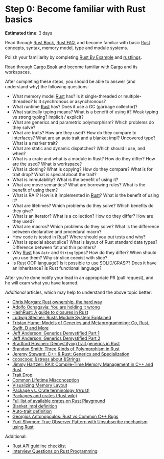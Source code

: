 Step 0: Become familiar with Rust basics
========================================

__Estimated time__: 3 days

Read through [Rust Book], [Rust FAQ], and become familiar with basic [Rust] concepts, syntax, memory model, type and module systems.

Polish your familiarity by completing [Rust By Example] and [rustlings].

Read through [Cargo Book] and become familiar with [Cargo] and its workspaces.

After completing these steps, you should be able to answer (and understand why) the following questions:
- What memory model [Rust] has? Is it single-threaded or multiple-threaded? Is it synchronous or asynchronous?
- What runtime [Rust] has? Does it use a GC (garbage collector)?
- What statically typing means? What is a benefit of using it? Weak typing vs strong typing? Implicit / explicit?
- What are generics and parametric polymorphism? Which problems do they solve?
- What are traits? How are they used? How do they compare to interfaces? What are an auto trait and a blanket impl? Uncovered type? What is a marker trait?
- What are static and dynamic dispatches? Which should I use, and when?
- What is a crate and what is a module in Rust? How do they differ? How are the used? What is workspace?
- What is cloning? What is copying? How do they compare? What is for trait drop? What is special about the trait?
- What is immutability? What is the benefit of using it?
- What are move semantics? What are borrowing rules? What is the benefit of using them?
- What is RAII? How is it implemented in [Rust]? What is the benefit of using it?
- What are lifetimes? Which problems do they solve? Which benefits do they give?
- What is an iterator? What is a collection? How do they differ? How are they used?
- What are macros? Which problems do they solve? What is the difference between declarative and procedural macro?
- How code is tested in [Rust]? Where should you put tests and why?
- What is special about slice? What is layout of Rust standard data types? Difference between fat and thin pointers?
- Why [Rust] has `&str` and `String` types? How do they differ? When should you use them? Why str slice coexist with slice? 
- Is [Rust] OOP language? Is it possible to use SOLID/GRASP? Does it have an inheritance? Is Rust functional language?

After you're done notify your lead in an appropriate PR (pull request), and he will exam what you have learned.

_Additional_ articles, which may help to understand the above topic better:
- [Chris Morgan: Rust ownership, the hard way][1]
- [Adolfo Ochagavía: You are holding it wrong][23]
- [HashRust: A guide to closures in Rust][24]
- [Ludwig Stecher: Rusts Module System Explained][2]
- [Tristan Hume: Models of Generics and Metaprogramming: Go, Rust, Swift, D and More][3]
- [Jeff Anderson: Generics Demystified Part 1][4]
- [Jeff Anderson: Generics Demystified Part 2][5]
- [Bradford Hovinen: Demystifying trait generics in Rust][25]
- [Brandon Smith: Three Kinds of Polymorphism in Rust][6]
- [Jeremy Steward: C++ & Rust: Generics and Specialization][7]
- [cooscoos: &stress about &Strings][8]
- [Jimmy Hartzell: RAII: Compile-Time Memory Management in C++ and Rust][9]
- [Trait Drop][10]
- [Common Lifetime Misconception][11]
- [Visualizing Memory Layout][12]
- [Package vs. Crate terminology (r/rust)][13]
- [Packages and crates (Rust wiki)][14]
- [Full list of available crates on Rust Playground][16]
- [Blanket impl definition][17]
- [Auto-trait definition][18]
- [Georgios Antonopoulos: Rust vs Common C++ Bugs][21]
- [Yurii Shymon: True Observer Pattern with Unsubscribe mechanism using Rust][22]

Additional:
- [Rust API guidline checklist][19]
- [Interview Questions on Rust Programming][20]

[Cargo]: https://github.com/rust-lang/cargo
[Cargo Book]: https://doc.rust-lang.org/cargo
[Rust]: https://www.rust-lang.org
[Rust Book]: https://doc.rust-lang.org/book
[Rust By Example]: https://doc.rust-lang.org/rust-by-example
[Rust FAQ]: https://prev.rust-lang.org/faq.html
[rustlings]: https://rustlings.cool

[1]: https://chrismorgan.info/blog/rust-ownership-the-hard-way
[2]: https://aloso.github.io/2021/03/28/module-system.html
[3]: https://thume.ca/2019/07/14/a-tour-of-metaprogramming-models-for-generics
[4]: https://web.archive.org/web/20220525213911/http://jeffa.io/rust_guide_generics_demystified_part_1
[5]: https://web.archive.org/web/20220328114028/https://jeffa.io/rust_guide_generics_demystified_part_2
[6]: https://www.brandons.me/blog/polymorphism-in-rust
[7]: https://www.tangramvision.com/blog/c-rust-generics-and-specialization#substitution-ordering--failures
[8]: https://cooscoos.github.io/blog/stress-about-strings
[9]: https://www.thecodedmessage.com/posts/raii
[10]: https://vojtechkral.github.io/blag/rust-drop-order/
[11]: https://github.com/pretzelhammer/rust-blog/blob/master/posts/common-rust-lifetime-misconceptions.md
[12]: https://www.youtube.com/watch?v=rDoqT-a6UFg
[13]: https://www.reddit.com/r/rust/comments/lvtzri/confused_about_package_vs_crate_terminology/
[14]: https://rustwiki.org/en/book/ch07-01-packages-and-crates.html
[16]: https://github.com/integer32llc/rust-playground/blob/master/compiler/base/Cargo.toml
[17]: https://doc.rust-lang.org/reference/glossary.html#blanket-implementation
[18]: https://doc.rust-lang.org/reference/special-types-and-traits.html#auto-traits
[19]: https://rust-lang.github.io/api-guidelines/checklist.html
[20]: https://iq.opengenus.org/questions-on-rust/
[21]: https://geo-ant.github.io/blog/2022/common-cpp-errors-vs-rust
[22]: https://web.archive.org/web/20230319015854/https://ybnesm.github.io/blah/articles/true-observer-pattern-rust
[23]: https://ochagavia.nl/blog/you-are-holding-it-wrong
[24]: https://hashrust.com/blog/a-guide-to-closures-in-rust
[25]: https://gruebelinchen.wordpress.com/2023/06/06/demystifying-trait-generics-in-rust